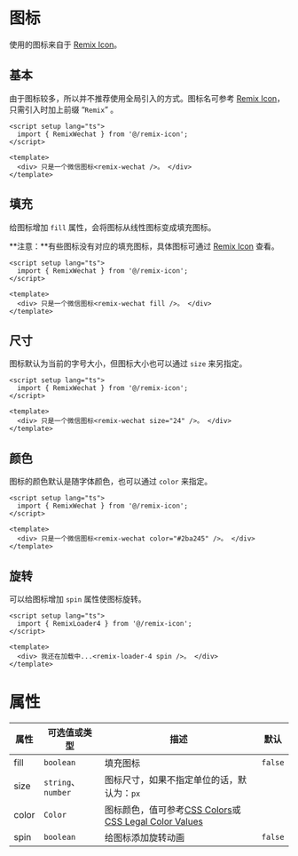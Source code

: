 # 图标

使用的图标来自于 [Remix Icon](https://remixicon.com/)。

## 基本

由于图标较多，所以并不推荐使用全局引入的方式。图标名可参考 [Remix Icon](https://remixicon.com/)，只需引入时加上前缀 “`Remix`” 。

```vue
<script setup lang="ts">
  import { RemixWechat } from '@/remix-icon';
</script>

<template>
  <div> 只是一个微信图标<remix-wechat />。 </div>
</template>
```

## 填充

给图标增加 `fill` 属性，会将图标从线性图标变成填充图标。

**注意：**有些图标没有对应的填充图标，具体图标可通过 [Remix Icon](https://remixicon.com/) 查看。

```vue
<script setup lang="ts">
  import { RemixWechat } from '@/remix-icon';
</script>

<template>
  <div> 只是一个微信图标<remix-wechat fill />。 </div>
</template>
```

## 尺寸

图标默认为当前的字号大小，但图标大小也可以通过 `size` 来另指定。

```vue
<script setup lang="ts">
  import { RemixWechat } from '@/remix-icon';
</script>

<template>
  <div> 只是一个微信图标<remix-wechat size="24" />。 </div>
</template>
```

## 颜色

图标的颜色默认是随字体颜色，也可以通过 `color` 来指定。

```vue
<script setup lang="ts">
  import { RemixWechat } from '@/remix-icon';
</script>

<template>
  <div> 只是一个微信图标<remix-wechat color="#2ba245" />。 </div>
</template>
```

## 旋转

可以给图标增加 `spin` 属性使图标旋转。

```vue
<script setup lang="ts">
  import { RemixLoader4 } from '@/remix-icon';
</script>

<template>
  <div> 我还在加载中...<remix-loader-4 spin />。 </div>
</template>
```

# 属性

| 属性 | 可选值或类型 | 描述 | 默认 |
| --- | --- | --- | --- |
| fill | `boolean` | 填充图标 | `false` |
| size | `string`、`number` | 图标尺寸，如果不指定单位的话，默认为：`px` |  |
| color | `Color` | 图标颜色，值可参考[CSS Colors](https://www.w3schools.com/cssref/css_colors.asp)或[CSS Legal Color Values](https://www.w3schools.com/cssref/css_colors_legal.asp) |  |
| spin | `boolean` | 给图标添加旋转动画 | `false` |

